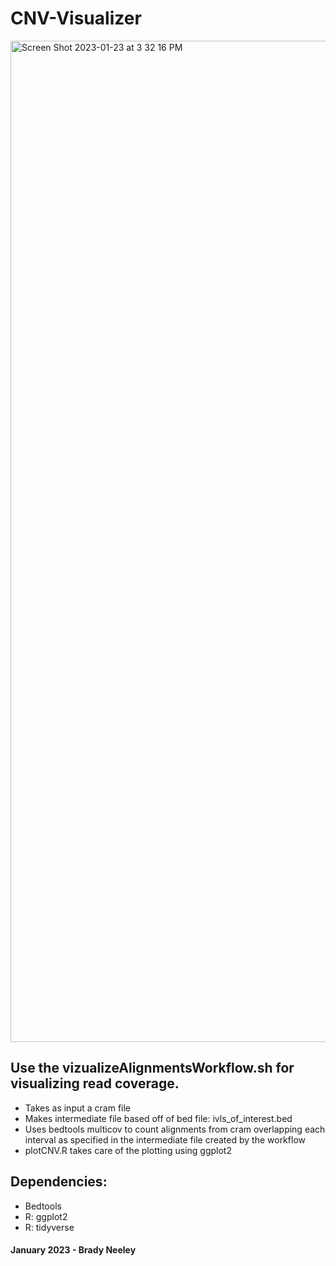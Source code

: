 # CNV-Visualizer

<img width="1602" alt="Screen Shot 2023-01-23 at 3 32 16 PM" src="https://user-images.githubusercontent.com/55114836/214154637-e1f653e7-bd57-48f1-b2d6-380e397fe147.png">

## Use the vizualizeAlignmentsWorkflow.sh for visualizing read coverage.
- Takes as input a cram file
- Makes intermediate file based off of bed file: ivls_of_interest.bed
- Uses bedtools multicov to count alignments from cram overlapping each 
  interval as specified in the intermediate file created by the workflow
- plotCNV.R takes care of the plotting using ggplot2


## Dependencies:
- Bedtools
- R: ggplot2
- R: tidyverse

#### January 2023 - Brady Neeley
